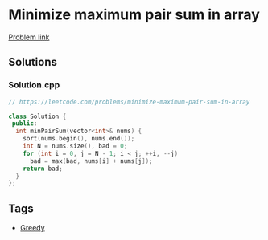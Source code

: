 # Minimize maximum pair sum in array

[Problem link](https://leetcode.com/problems/minimize-maximum-pair-sum-in-array)

## Solutions


### Solution.cpp
```cpp
// https://leetcode.com/problems/minimize-maximum-pair-sum-in-array

class Solution {
 public:
  int minPairSum(vector<int>& nums) {
    sort(nums.begin(), nums.end());
    int N = nums.size(), bad = 0;
    for (int i = 0, j = N - 1; i < j; ++i, --j)
      bad = max(bad, nums[i] + nums[j]);
    return bad;
  }
};
```
## Tags

* [Greedy](/README.md#Greedy)
